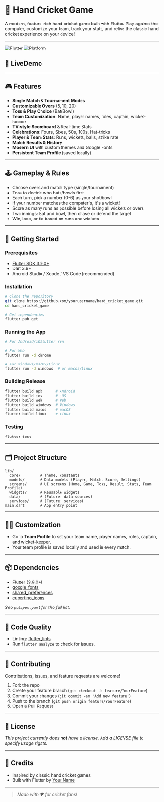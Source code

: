 # 🏏 Hand Cricket Game

A modern, feature-rich hand cricket game built with Flutter. Play against the computer, customize your team, track your stats, and relive the classic hand cricket experience on your device!

---

![Flutter](https://img.shields.io/badge/Flutter-3.9.0-blue?logo=flutter)
![Platform](https://img.shields.io/badge/Platform-Android%20%7C%20iOS%20%7C%20Web%20%7C%20Windows%20%7C%20macOS%20%7C%20Linux-blue)

## 📸 LiveDemo


---

## 🎮 Features

- **Single Match & Tournament Modes**
- **Customizable Overs** (5, 10, 20)
- **Toss & Play Choice** (Bat/Bowl)
- **Team Customization**: Name, player names, roles, captain, wicket-keeper
- **TV-style Scoreboard** & Real-time Stats
- **Celebrations**: Fours, Sixes, 50s, 100s, Hat-tricks
- **Player & Team Stats**: Runs, wickets, balls, strike rate
- **Match Results & History**
- **Modern UI** with custom themes and Google Fonts
- **Persistent Team Profile** (saved locally)

---

## 🕹️ Gameplay & Rules

- Choose overs and match type (single/tournament)
- Toss to decide who bats/bowls first
- Each turn, pick a number (0-6) as your shot/bowl
- If your number matches the computer's, it's a wicket!
- Score as many runs as possible before losing all wickets or overs
- Two innings: Bat and bowl, then chase or defend the target
- Win, lose, or tie based on runs and wickets

---

## 🚀 Getting Started

### Prerequisites
- [Flutter SDK 3.9.0+](https://docs.flutter.dev/get-started/install)
- Dart 3.9+
- Android Studio / Xcode / VS Code (recommended)

### Installation
```bash
# Clone the repository
git clone https://github.com/yourusername/hand_cricket_game.git
cd hand_cricket_game

# Get dependencies
flutter pub get
```

### Running the App
```bash
# For Android/iOSlutter run

# For Web
flutter run -d chrome

# For Windows/macOS/Linux
flutter run -d windows  # or macos/linux
```

### Building Release
```bash
flutter build apk      # Android
flutter build ios      # iOS
flutter build web      # Web
flutter build windows  # Windows
flutter build macos    # macOS
flutter build linux    # Linux
```

### Testing
```bash
flutter test
```

---

## 🗂️ Project Structure

```
lib/
  core/         # Theme, constants
  models/       # Data models (Player, Match, Score, Settings)
  screens/      # UI screens (Home, Game, Toss, Result, Stats, Team Profile)
  widgets/      # Reusable widgets
  data/         # (Future: data sources)
  services/     # (Future: services)
main.dart       # App entry point
```

---

## 🧑‍💻 Customization
- Go to **Team Profile** to set your team name, player names, roles, captain, and wicket-keeper.
- Your team profile is saved locally and used in every match.

---

## 📦 Dependencies
- [Flutter](https://flutter.dev/) (3.9.0+)
- [google_fonts](https://pub.dev/packages/google_fonts)
- [shared_preferences](https://pub.dev/packages/shared_preferences)
- [cupertino_icons](https://pub.dev/packages/cupertino_icons)

_See `pubspec.yaml` for the full list._

---

## 🧹 Code Quality
- Linting: [flutter_lints](https://pub.dev/packages/flutter_lints)
- Run `flutter analyze` to check for issues.

---

## 🤝 Contributing

Contributions, issues, and feature requests are welcome!

1. Fork the repo
2. Create your feature branch (`git checkout -b feature/YourFeature`)
3. Commit your changes (`git commit -am 'Add new feature'`)
4. Push to the branch (`git push origin feature/YourFeature`)
5. Open a Pull Request

---

## 📄 License

_This project currently does **not** have a license. Add a LICENSE file to specify usage rights._

---

## 🙏 Credits
- Inspired by classic hand cricket games
- Built with Flutter by [Your Name](https://github.com/yourusername)

---

> _Made with ❤️ for cricket fans!_
